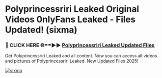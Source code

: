 # Polyprincessriri Leaked Original Videos 0nlyFans Leaked - Files Updated! (sixma)

<h3>🔴 CLICK HERE 🌐==►► <a href="https://tinyurl.com/2wckxsce" rel="nofollow">Polyprincessriri Leaked Updated Files</a></h3>

Get Polyprincessriri Leaked and all content. Now you can access all videos and pictures of Polyprincessriri Leaked. New Updated Files 2025!

[![sixma](https://i.imgur.com/AFduVYN.gif)](https://tinyurl.com/2wckxsce)
